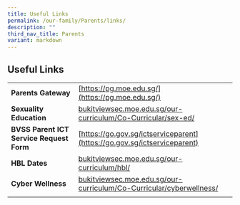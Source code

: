 ```yaml
---
title: Useful Links
permalink: /our-family/Parents/links/
description: ""
third_nav_title: Parents
variant: markdown
---
```

## Useful Links

|   |   |
|---|---|
| **Parents Gateway**  | [https://pg.moe.edu.sg/](https://pg.moe.edu.sg/)  |
|  **Sexuality Education** | [bukitviewsec.moe.edu.sg/our-curriculum/Co-Curricular/sex-ed/](/our-curriculum/Co-Curricular/sex-ed/)  |
|  **BVSS Parent ICT Service Request Form** |  [https://go.gov.sg/ictserviceparent](https://go.gov.sg/ictserviceparent) |
| **HBL Dates**  | [bukitviewsec.moe.edu.sg/our-curriculum/hbl/](/our-curriculum/hbl/)  |
| **Cyber Wellness**  | [bukitviewsec.moe.edu.sg/our-curriculum/Co-Curricular/cyberwellness/](/our-curriculum/Co-Curricular/cyberwellness/)  |
|   |   |